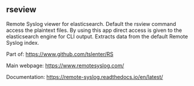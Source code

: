 ## rseview
Remote Syslog viewer for elasticsearch. Default the rsview command access the plaintext files. By using this app direct access is given to the elasticsearch engine for CLI output. Extracts data from the default Remote Syslog index.

Part of: https://www.github.com/tslenter/RS

Main webpage: https://www.remotesyslog.com/

Documentation: https://remote-syslog.readthedocs.io/en/latest/
